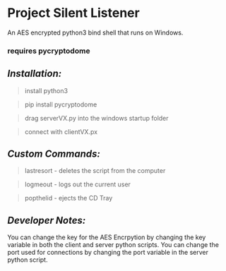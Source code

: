 # Project Silent Listener
An AES encrypted python3 bind shell that runs on Windows.

### requires pycryptodome

## _Installation:_

> install python3

> pip install pycryptodome

> drag serverVX.py into the windows startup folder

> connect with clientVX.px

## _Custom Commands:_
> lastresort - deletes the script from the computer

> logmeout - logs out the current user

> popthelid - ejects the CD Tray

## _Developer Notes:_
You can change the key for the AES Encrpytion by changing the key variable in both the client and server python scripts.
You can change the port used for connections by changing the port variable in the server python script.
